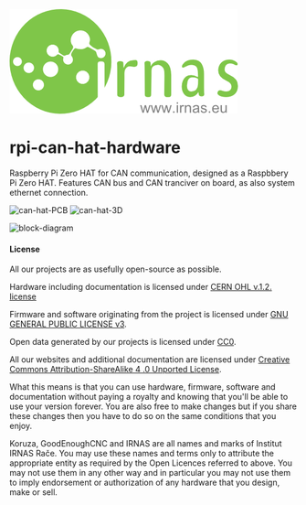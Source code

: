 ![irnas_logo](https://github.com/IRNAS/pira-smart-hardware/blob/master/Pics/irnas_logo.png)
# rpi-can-hat-hardware

Raspberry Pi Zero HAT for CAN communication, designed as a Raspbbery Pi Zero HAT. Features CAN bus and CAN tranciver on board, as also system ethernet connection.

![can-hat-PCB](https://github.com/IRNAS/rpi-can-hat-hardware/blob/master/rpi-can-hat/pictures/pcb_RPi-CAN.PNG)
![can-hat-3D](https://github.com/IRNAS/rpi-can-hat-hardware/blob/master/rpi-can-hat/pictures/RPi-can.PNG)

![block-diagram](https://github.com/IRNAS/rpi-can-hat-hardware/blob/master/rpi-can-hat/pictures/Block%20diagram.PNG)

#### License

All our projects are as usefully open-source as possible.

Hardware including documentation is licensed under [CERN OHL v.1.2. license](http://www.ohwr.org/licenses/cern-ohl/v1.2)

Firmware and software originating from the project is licensed under [GNU GENERAL PUBLIC LICENSE v3](http://www.gnu.org/licenses/gpl-3.0.en.html).

Open data generated by our projects is licensed under [CC0](https://creativecommons.org/publicdomain/zero/1.0/legalcode).

All our websites and additional documentation are licensed under [Creative Commons Attribution-ShareAlike 4 .0 Unported License](https://creativecommons.org/licenses/by-sa/4.0/legalcode).

What this means is that you can use hardware, firmware, software and documentation without paying a royalty and knowing that you'll be able to use your version forever. You are also free to make changes but if you share these changes then you have to do so on the same conditions that you enjoy.

Koruza, GoodEnoughCNC and IRNAS are all names and marks of Institut IRNAS Rače. 
You may use these names and terms only to attribute the appropriate entity as required by the Open Licences referred to above. You may not use them in any other way and in particular you may not use them to imply endorsement or authorization of any hardware that you design, make or sell.


